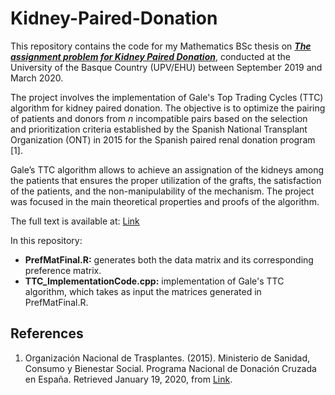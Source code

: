 # Kidney-Paired-Donation
This repository contains the code for my Mathematics BSc thesis on <ins>***The assignment problem for Kidney Paired Donation***</ins>, conducted at the University of the Basque Country (UPV/EHU) between September 2019 and March 2020.

The project involves the implementation of Gale's Top Trading Cycles (TTC) algorithm for kidney paired donation. The objective is to optimize the pairing of patients and donors from *n* incompatible pairs based on the selection and prioritization criteria established by the Spanish National Transplant Organization (ONT) in 2015 for the Spanish paired renal donation program [1].

Gale’s TTC algorithm allows to achieve an assignation of the kidneys among the patients that ensures the proper utilization of the grafts, the satisfaction of the patients, and the non-manipulability of the mechanism. The project was focused in the main theoretical properties and proofs of the algorithm.

The full text is available at: [Link](https://addi.ehu.es/handle/10810/49108)

In this repository: 
- **PrefMatFinal.R:** generates both the data matrix and its corresponding preference matrix.
- **TTC_ImplementationCode.cpp:** implementation of Gale's TTC algorithm, which takes as input the matrices generated in PrefMatFinal.R.


## References
1. Organización Nacional de Trasplantes. (2015). Ministerio de Sanidad, Consumo y Bienestar Social. Programa Nacional de Donación Cruzada en España. Retrieved January 19, 2020, from [Link](http://www.ont.es/infesp/DocumentosDeConsenso/Programa%20Donaci%C3%B3n%20Renal%20Cruzadaactualizaci%C3%B3n25062015.pdf).
